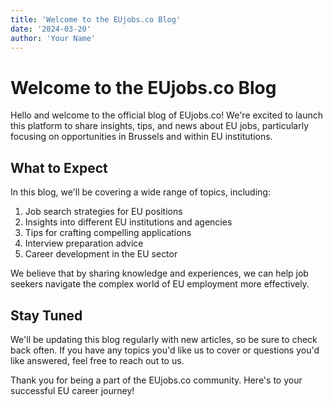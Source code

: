 ```yaml
---
title: 'Welcome to the EUjobs.co Blog'
date: '2024-03-20'
author: 'Your Name'
---
```


# Welcome to the EUjobs.co Blog

Hello and welcome to the official blog of EUjobs.co! We're excited to launch this platform to share insights, tips, and news about EU jobs, particularly focusing on opportunities in Brussels and within EU institutions.

## What to Expect

In this blog, we'll be covering a wide range of topics, including:

1. Job search strategies for EU positions
2. Insights into different EU institutions and agencies
3. Tips for crafting compelling applications
4. Interview preparation advice
5. Career development in the EU sector

We believe that by sharing knowledge and experiences, we can help job seekers navigate the complex world of EU employment more effectively.

## Stay Tuned

We'll be updating this blog regularly with new articles, so be sure to check back often. If you have any topics you'd like us to cover or questions you'd like answered, feel free to reach out to us.

Thank you for being a part of the EUjobs.co community. Here's to your successful EU career journey!
